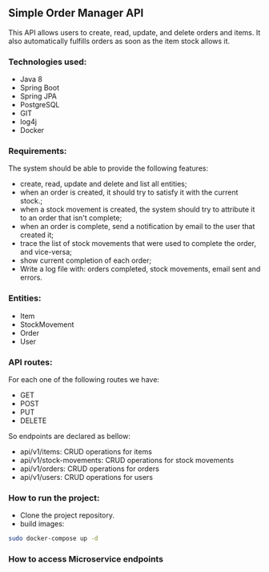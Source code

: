 ## Simple Order Manager API

This API allows users to create, read, update, and delete orders and items. 
It also automatically fulfills orders as soon as the item stock allows it.

### Technologies used:

- Java 8
- Spring Boot
- Spring JPA
- PostgreSQL
- GIT
- log4j
- Docker

### Requirements:

The system should be able to provide the following features:
- create, read, update and delete and list all entities;
- when an order is created, it should try to satisfy it with the current stock.;
- when a stock movement is created, the system should try to attribute it to an order that isn't complete;
- when an order is complete, send a notification by email to the user that created it;
- trace the list of stock movements that were used to complete the order, and vice-versa;
- show current completion of each order;
- Write a log file with: orders completed, stock movements, email sent and errors.

### Entities:

- Item
- StockMovement
- Order
- User

### API routes:

For each one of the following routes we have:
 - GET
 - POST
 - PUT
 - DELETE

So endpoints are declared as bellow:

- api/v1/items: CRUD operations for items
- api/v1/stock-movements: CRUD operations for stock movements
- api/v1/orders: CRUD operations for orders
- api/v1/users: CRUD operations for users

### How to run the project:

- Clone the project repository.
- build images: 

```bash
sudo docker-compose up -d
```

### How to access Microservice endpoints
